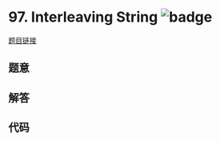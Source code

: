 # 97. Interleaving String ![badge](https://img.shields.io/badge/-hard-red?style=flat-square)

[题目链接](https://leetcode.com/problems/interleaving-string)

## 题意

## 解答

## 代码


